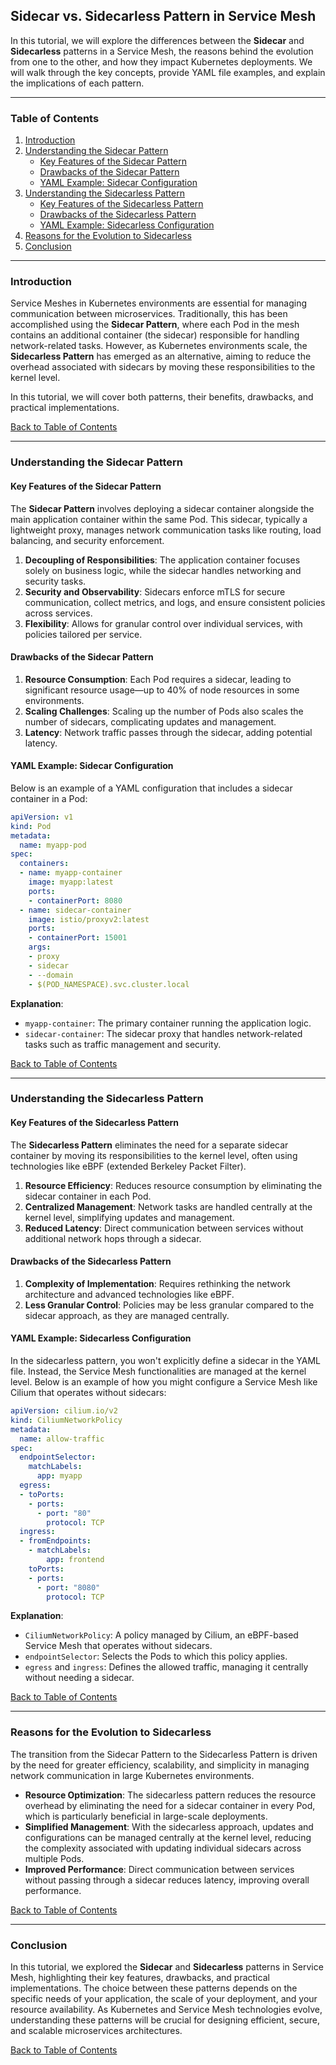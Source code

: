 ## Sidecar vs. Sidecarless Pattern in Service Mesh

In this tutorial, we will explore the differences between the **Sidecar** and **Sidecarless** patterns in a Service Mesh, the reasons behind the evolution from one to the other, and how they impact Kubernetes deployments. We will walk through the key concepts, provide YAML file examples, and explain the implications of each pattern.

---

### Table of Contents

1. [Introduction](#introduction)
2. [Understanding the Sidecar Pattern](#understanding-the-sidecar-pattern)
   - [Key Features of the Sidecar Pattern](#key-features-of-the-sidecar-pattern)
   - [Drawbacks of the Sidecar Pattern](#drawbacks-of-the-sidecar-pattern)
   - [YAML Example: Sidecar Configuration](#yaml-example-sidecar-configuration)
3. [Understanding the Sidecarless Pattern](#understanding-the-sidecarless-pattern)
   - [Key Features of the Sidecarless Pattern](#key-features-of-the-sidecarless-pattern)
   - [Drawbacks of the Sidecarless Pattern](#drawbacks-of-the-sidecarless-pattern)
   - [YAML Example: Sidecarless Configuration](#yaml-example-sidecarless-configuration)
4. [Reasons for the Evolution to Sidecarless](#reasons-for-the-evolution-to-sidecarless)
5. [Conclusion](#conclusion)

---

### Introduction

Service Meshes in Kubernetes environments are essential for managing communication between microservices. Traditionally, this has been accomplished using the **Sidecar Pattern**, where each Pod in the mesh contains an additional container (the sidecar) responsible for handling network-related tasks. However, as Kubernetes environments scale, the **Sidecarless Pattern** has emerged as an alternative, aiming to reduce the overhead associated with sidecars by moving these responsibilities to the kernel level.

In this tutorial, we will cover both patterns, their benefits, drawbacks, and practical implementations.

[Back to Table of Contents](#table-of-contents)

---

### Understanding the Sidecar Pattern

#### Key Features of the Sidecar Pattern

The **Sidecar Pattern** involves deploying a sidecar container alongside the main application container within the same Pod. This sidecar, typically a lightweight proxy, manages network communication tasks like routing, load balancing, and security enforcement.

1. **Decoupling of Responsibilities**: The application container focuses solely on business logic, while the sidecar handles networking and security tasks.
2. **Security and Observability**: Sidecars enforce mTLS for secure communication, collect metrics, and logs, and ensure consistent policies across services.
3. **Flexibility**: Allows for granular control over individual services, with policies tailored per service.

#### Drawbacks of the Sidecar Pattern

1. **Resource Consumption**: Each Pod requires a sidecar, leading to significant resource usage—up to 40% of node resources in some environments.
2. **Scaling Challenges**: Scaling up the number of Pods also scales the number of sidecars, complicating updates and management.
3. **Latency**: Network traffic passes through the sidecar, adding potential latency.

#### YAML Example: Sidecar Configuration

Below is an example of a YAML configuration that includes a sidecar container in a Pod:

```yaml
apiVersion: v1
kind: Pod
metadata:
  name: myapp-pod
spec:
  containers:
  - name: myapp-container
    image: myapp:latest
    ports:
    - containerPort: 8080
  - name: sidecar-container
    image: istio/proxyv2:latest
    ports:
    - containerPort: 15001
    args:
    - proxy
    - sidecar
    - --domain
    - $(POD_NAMESPACE).svc.cluster.local
```

**Explanation**:
- `myapp-container`: The primary container running the application logic.
- `sidecar-container`: The sidecar proxy that handles network-related tasks such as traffic management and security.

[Back to Table of Contents](#table-of-contents)

---

### Understanding the Sidecarless Pattern

#### Key Features of the Sidecarless Pattern

The **Sidecarless Pattern** eliminates the need for a separate sidecar container by moving its responsibilities to the kernel level, often using technologies like eBPF (extended Berkeley Packet Filter).

1. **Resource Efficiency**: Reduces resource consumption by eliminating the sidecar container in each Pod.
2. **Centralized Management**: Network tasks are handled centrally at the kernel level, simplifying updates and management.
3. **Reduced Latency**: Direct communication between services without additional network hops through a sidecar.

#### Drawbacks of the Sidecarless Pattern

1. **Complexity of Implementation**: Requires rethinking the network architecture and advanced technologies like eBPF.
2. **Less Granular Control**: Policies may be less granular compared to the sidecar approach, as they are managed centrally.

#### YAML Example: Sidecarless Configuration

In the sidecarless pattern, you won't explicitly define a sidecar in the YAML file. Instead, the Service Mesh functionalities are managed at the kernel level. Below is an example of how you might configure a Service Mesh like Cilium that operates without sidecars:

```yaml
apiVersion: cilium.io/v2
kind: CiliumNetworkPolicy
metadata:
  name: allow-traffic
spec:
  endpointSelector:
    matchLabels:
      app: myapp
  egress:
  - toPorts:
    - ports:
      - port: "80"
        protocol: TCP
  ingress:
  - fromEndpoints:
    - matchLabels:
        app: frontend
    toPorts:
    - ports:
      - port: "8080"
        protocol: TCP
```

**Explanation**:
- `CiliumNetworkPolicy`: A policy managed by Cilium, an eBPF-based Service Mesh that operates without sidecars.
- `endpointSelector`: Selects the Pods to which this policy applies.
- `egress` and `ingress`: Defines the allowed traffic, managing it centrally without needing a sidecar.

[Back to Table of Contents](#table-of-contents)

---

### Reasons for the Evolution to Sidecarless

The transition from the Sidecar Pattern to the Sidecarless Pattern is driven by the need for greater efficiency, scalability, and simplicity in managing network communication in large Kubernetes environments. 

- **Resource Optimization**: The sidecarless pattern reduces the resource overhead by eliminating the need for a sidecar container in every Pod, which is particularly beneficial in large-scale deployments.
- **Simplified Management**: With the sidecarless approach, updates and configurations can be managed centrally at the kernel level, reducing the complexity associated with updating individual sidecars across multiple Pods.
- **Improved Performance**: Direct communication between services without passing through a sidecar reduces latency, improving overall performance.

[Back to Table of Contents](#table-of-contents)

---

### Conclusion

In this tutorial, we explored the **Sidecar** and **Sidecarless** patterns in Service Mesh, highlighting their key features, drawbacks, and practical implementations. The choice between these patterns depends on the specific needs of your application, the scale of your deployment, and your resource availability. As Kubernetes and Service Mesh technologies evolve, understanding these patterns will be crucial for designing efficient, secure, and scalable microservices architectures.

[Back to Table of Contents](#table-of-contents)

